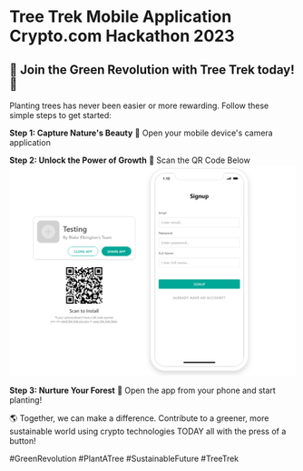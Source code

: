 # Tree Trek Mobile Application Crypto.com Hackathon 2023 
## 🌱 Join the Green Revolution with Tree Trek today! 🌳

Planting trees has never been easier or more rewarding. Follow these simple steps to get started:

**Step 1: Capture Nature's Beauty**
📸 Open your mobile device's camera application

**Step 2: Unlock the Power of Growth**
🌿 Scan the QR Code Below
![QR Code](/images/TestQR.png)

**Step 3: Nurture Your Forest**
🌳 Open the app from your phone and start planting!

🌎 Together, we can make a difference. Contribute to a greener, more sustainable world using crypto technologies TODAY all with the press of a button!

#GreenRevolution #PlantATree #SustainableFuture #TreeTrek

